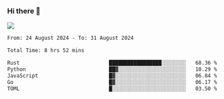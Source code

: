 ### Hi there 👋️

![](https://komarev.com/ghpvc/?username=Loner1024)

<!--START_SECTION:waka-->

```txt
From: 24 August 2024 - To: 31 August 2024

Total Time: 8 hrs 52 mins

Rust                             █████████████████░░░░░░░░   68.36 %
Python                           ██▓░░░░░░░░░░░░░░░░░░░░░░   10.29 %
JavaScript                       █▓░░░░░░░░░░░░░░░░░░░░░░░   06.84 %
Go                               █▓░░░░░░░░░░░░░░░░░░░░░░░   06.17 %
TOML                             █░░░░░░░░░░░░░░░░░░░░░░░░   03.50 %
```

<!--END_SECTION:waka-->



